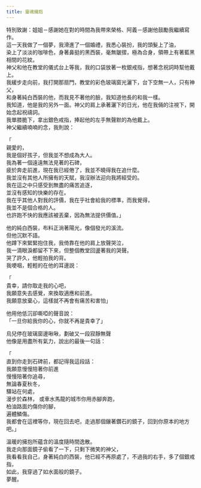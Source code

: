 ```yaml
---
title: 靈魂擁抱
---
```


特別致謝：姐姐－感謝她在對的時間為我帶來榮格、阿義－感謝他鼓勵我繼續寫作。  
這⼀天我做了⼀個夢，我滑進了⼀個婚禮，我悉⼼裝扮，我的頭髮上了油，  
染上了淡淡的咖啡⾊，⾝著⿐挺的⿊⻄裝，毫無皺摺，極為合⾝，領帶上有著藍⿊相間的花紋。  
神⽗和他在教堂的儀式台上等我，我的⼝袋放著⼀枚銀戒指，想著念祝詞時幫他戴上。  
我緩步走向前，我打開那扇⾨，教堂的彩⾊玻璃窗光灑下，台下空無⼀⼈，只有神⽗，  
和⾝著純⽩⻄裝的他，⽽我見不著他的臉，我知道他長的和我⼀樣。  
我知道，他是我的另外一面。神⽗的肩上承著灑下的⽇光，他在我倆的注視下，開始念起祝禱詞。  
我單膝脆下，拿出銀⾊戒指，捧起他的左⼿無聲默的為他戴上。  
神⽗繼續喃喃的念，我則說：

「  
親愛的，  
我是個好孩⼦，但我並不想成為⼤⼈。  
我為著⼀個遠遠無法⾒著的⽯碑，  
疲於奔走前進，現在我已經倦了，我並不曉得我在追什麼。  
我並沒有其他⼈所擁有的天賦，我沒辦法迎向我將經受的。  
我在這之中只感受到無盡的痛苦追逐，  
並沒有感知的快樂的存在。  
我在乎其他⼈對我的評價，我在乎社會給我的標準，⽽我覺得，  
我並不是個合格的⼈。  
也許跑不快的我應該被丟棄，因為無法提供價值。」

他的純⽩⻄裝，布料正淌著陽光，像個發光的溪流。  
但他沉默不語。  
他蹲下來緊緊抱住我，我倚靠在他的肩上放聲哭泣，  
我⼀滴眼淚都留不下來，但整個教堂回盪著我的哭聲。  
哭了許久，他輕拍我的背。  
我哽咽，輕輕的在他的耳邊説：

「  
貴幸，請你取走我的⼼吧，  
我願意失去感覺，來換取適應和前進。  
我願意放棄⼼，這樣就不再會有痛苦和害怕」

他⽤他低沉卻嘶啞的聲⾳說：  
「⼀旦你給我你的⼼，你就不再是貴幸了」

烏兒停在玻璃窗邊啾啾，劃破⼜⼀段寂靜無聲  
他像是⽤盡所有氣⼒，說出的最後⼀句話：

「  
直到你走到⽯碑前，都記得我這段話：  
我願意慢慢陪著你前進  
慢慢陪著你追尋，  
無論春夏秋冬，  
驛站在何處，  
漫步於森林， 或⾞⽔⾺龍的城市你⽤⾚腳奔跑，  
柏油路⾯灼傷你的腳，  
遍體鱗傷。  
我都會在這裡等你，現在回去吧，走過那個鑲著鑽⽯的鏡⼦，回到你原本的地⽅吧。」

溫暖的擁抱所蘊含的溫度隨時間逸散。  
我走向那⾯鏡⼦偷看了⼀下，只剩下微笑的神⽗，  
我看看我⾃⼰，⾝著純⽩的⻄裝，他已經不再原處了，不過我的右⼿，多了個銀戒指，  
如此，我穿過了如⽔⾯般的鏡⼦。  
夢醒。
